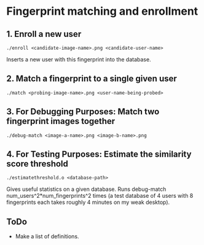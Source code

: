 # Fingerprint matching and enrollment #


## 1. Enroll a new user ##

    ./enroll <candidate-image-name>.png <candidate-user-name>

Inserts a new user with this fingerprint into the database.

## 2. Match a fingerprint to a single given user ##

    ./match <probing-image-name>.png <user-name-being-probed>

## 3. For Debugging Purposes: Match two fingerprint images together ##

    ./debug-match <image-a-name>.png <image-b-name>.png

## 4. For Testing Purposes: Estimate the similarity score threshold ##

    ./estimatethreshold.o <database-path>

Gives useful statistics on a given database. Runs debug-match num\_users^2*num\_fingerprints^2 times (a test database of 4 users with 8 fingerprints each takes roughly 4 minutes on my weak desktop).


## ToDo ##

  - Make a list of definitions.
